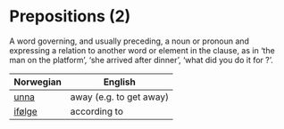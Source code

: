 # Prepositions (2)

A word governing, and usually preceding, a noun or pronoun and expressing a relation to another word or element in the clause, as in ‘the man on the platform’, ‘she arrived after dinner’, ‘what did you do it for ?’.

| Norwegian | English |
| --- | --- |
| [unna](https://www.ordnett.no/search?language=no&phrase=unna) | away (e.g. to get away) |
| [ifølge](https://www.ordnett.no/search?language=no&phrase=ifølge) | according to |

